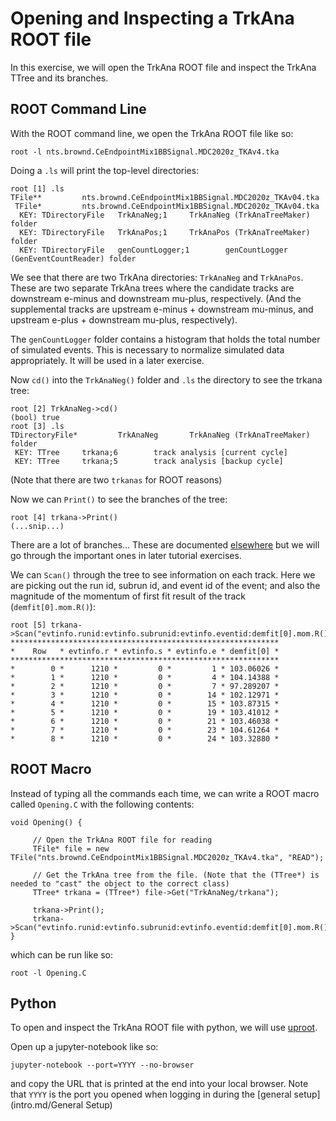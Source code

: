 # Opening and Inspecting a TrkAna ROOT file

In this exercise, we will open the TrkAna ROOT file and inspect the TrkAna TTree and its branches.

## ROOT Command Line

With the ROOT command line, we open the TrkAna ROOT file like so:

```
root -l nts.brownd.CeEndpointMix1BBSignal.MDC2020z_TKAv4.tka
```

Doing a ```.ls``` will print the top-level directories:

```
root [1] .ls
TFile**         nts.brownd.CeEndpointMix1BBSignal.MDC2020z_TKAv04.tka
 TFile*         nts.brownd.CeEndpointMix1BBSignal.MDC2020z_TKAv04.tka
  KEY: TDirectoryFile   TrkAnaNeg;1     TrkAnaNeg (TrkAnaTreeMaker) folder
  KEY: TDirectoryFile   TrkAnaPos;1     TrkAnaPos (TrkAnaTreeMaker) folder
  KEY: TDirectoryFile   genCountLogger;1        genCountLogger (GenEventCountReader) folder
```

We see that there are two TrkAna directories: ```TrkAnaNeg``` and ```TrkAnaPos```. These are two separate TrkAna trees where the candidate tracks are downstream e-minus and downstream mu-plus, respectively. (And the supplemental tracks are upstream e-minus + downstream mu-minus, and upstream e-plus + downstream mu-plus, respectively).

The ```genCountLogger``` folder contains a histogram that holds the total number of simulated events. This is necessary to normalize simulated data appropriately. It will be used in a later exercise.

Now ```cd()``` into the ```TrkAnaNeg()``` folder and ```.ls``` the directory to see the trkana tree:

```
root [2] TrkAnaNeg->cd()
(bool) true
root [3] .ls
TDirectoryFile*         TrkAnaNeg       TrkAnaNeg (TrkAnaTreeMaker) folder
 KEY: TTree     trkana;6        track analysis [current cycle]
 KEY: TTree     trkana;5        track analysis [backup cycle]
```

(Note that there are two ```trkanas``` for ROOT reasons)

Now we can ```Print()``` to see the branches of the tree:

```
root [4] trkana->Print()
(...snip...)
```

There are a lot of branches... These are documented [elsewhere](https://mu2ewiki.fnal.gov/wiki/TrkAna#Tree_Structure) but we will go through the important ones in later tutorial exercises.

We can ```Scan()``` through the tree to see information on each track. Here we are picking out the run id, subrun id, and event id of the event; and also the magnitude of the momentum of first fit result of the track (```demfit[0].mom.R()```):

```
root [5] trkana->Scan("evtinfo.runid:evtinfo.subrunid:evtinfo.eventid:demfit[0].mom.R()")
************************************************************
*    Row   * evtinfo.r * evtinfo.s * evtinfo.e * demfit[0] *
************************************************************
*        0 *      1210 *         0 *         1 * 103.06026 *
*        1 *      1210 *         0 *         4 * 104.14388 *
*        2 *      1210 *         0 *         7 * 97.289207 *
*        3 *      1210 *         0 *        14 * 102.12971 *
*        4 *      1210 *         0 *        15 * 103.87315 *
*        5 *      1210 *         0 *        19 * 103.41012 *
*        6 *      1210 *         0 *        21 * 103.46038 *
*        7 *      1210 *         0 *        23 * 104.61264 *
*        8 *      1210 *         0 *        24 * 103.32880 *
```

## ROOT Macro

Instead of typing all the commands each time, we can write a ROOT macro called ```Opening.C``` with the following contents:

```
void Opening() {

     // Open the TrkAna ROOT file for reading
     TFile* file = new TFile("nts.brownd.CeEndpointMix1BBSignal.MDC2020z_TKAv4.tka", "READ");

     // Get the TrkAna tree from the file. (Note that the (TTree*) is needed to "cast" the object to the correct class)
     TTree* trkana = (TTree*) file->Get("TrkAnaNeg/trkana");

     trkana->Print();
     trkana->Scan("evtinfo.runid:evtinfo.subrunid:evtinfo.eventid:demfit[0].mom.R()");
}
```

which can be run like so:

```
root -l Opening.C
```


## Python

To open and inspect the TrkAna ROOT file with python, we will use [uproot](https://uproot.readthedocs.io/en/latest/index.html).

Open up a jupyter-notebook like so:

```
jupyter-notebook --port=YYYY --no-browser
```

and copy the URL that is printed at the end into your local browser. Note that ```YYYY``` is the port you opened when logging in during the [general setup](intro.md/General Setup)

